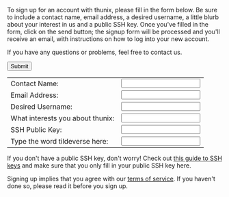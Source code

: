 To sign up for an account with thunix, please fill in the form below. Be sure to include a contact name, email address, a desired username, a little blurb about your interest in us and a public SSH key. Once you've filled in the form, click on the send button; the signup form will be processed and you'll receive an email, with instructions on how to log into your new account.

If you have any questions or problems, feel free to contact us.

<form action='/includes/email.php'>
<table>
<tr><td>Contact Name:</td> <td><input type='text' name='contact_name'></td></tr>
<tr><td>Email Address:</td> <td> <input type='text' name='email_address'></td></tr>
<tr><td>Desired Username:</td> <td> <input type='text' name='username'></td></tr>
<tr><td>What interests you about thunix:</td> <td> <input type='textarea' name='interest'></td></tr>
<tr><td>SSH Public Key:</td> <td> <input type='textarea' name='pubkey'></td></tr>
<tr><td>Type the word tildeverse here:</td> <td> <input type='textarea' name='tv'></td></tr>
<input type='submit'>
</table></form>

If you don't have a public SSH key, don't worry! Check out [this guide to SSH keys](https://tilde.team/wiki/?page=ssh) and make sure that you only fill in your public SSH key here.

Signing up implies that you agree with our [terms of service](/tos). If you haven't done so, please read it before you sign up.
